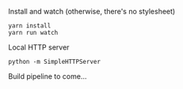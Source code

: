 Install and watch (otherwise, there's no stylesheet)

```
yarn install
yarn run watch
```

Local HTTP server

```
python -m SimpleHTTPServer
```

Build pipeline to come…